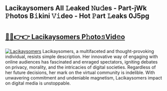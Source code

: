 ## Lacikaysomers All 𝙻eaked 𝙽u𝚍es - Part-jWk 𝙿hotos B𝚒kini 𝚅𝚒deo - Hot 𝙿art 𝙻eaks 0J5pg

# <h2><a href="http://ld421be.urlbe.top/?page=Lacikaysomers">🔗🔗👉👉 Lacikaysomers P𝚑oto𝚜Vid𝚎o</a></h2>

[![Lacikaysomers](https://i.imgur.com/eBuTRDB.gif)](http://ld421be.urlbe.top/?page=Lacikaysomers)
Lacikaysomers, a multifaceted and thought-provoking individual, resists simple description. Her innovative way of engaging with online audiences has fascinated and enraged spectators, igniting debates on privacy, morality, and the intricacies of digital societies. Regardless of her future decisions, her mark on the virtual community is indelible. With unwavering commitment and undeniable magnetism, Lacikaysomers impact on digital media is unstoppable.
